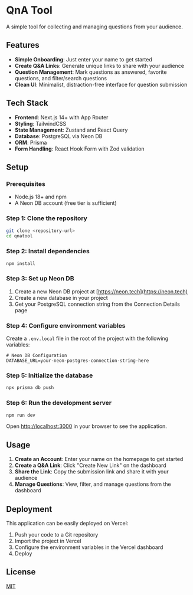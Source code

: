 # QnA Tool

A simple tool for collecting and managing questions from your audience.

## Features

- **Simple Onboarding**: Just enter your name to get started
- **Create Q&A Links**: Generate unique links to share with your audience
- **Question Management**: Mark questions as answered, favorite questions, and filter/search questions
- **Clean UI**: Minimalist, distraction-free interface for question submission

## Tech Stack

- **Frontend**: Next.js 14+ with App Router
- **Styling**: TailwindCSS
- **State Management**: Zustand and React Query
- **Database**: PostgreSQL via Neon DB
- **ORM**: Prisma
- **Form Handling**: React Hook Form with Zod validation

## Setup

### Prerequisites

- Node.js 18+ and npm
- A Neon DB account (free tier is sufficient)

### Step 1: Clone the repository

```bash
git clone <repository-url>
cd qnatool
```

### Step 2: Install dependencies

```bash
npm install
```

### Step 3: Set up Neon DB

1. Create a new Neon DB project at [https://neon.tech](https://neon.tech)
2. Create a new database in your project
3. Get your PostgreSQL connection string from the Connection Details page

### Step 4: Configure environment variables

Create a `.env.local` file in the root of the project with the following variables:

```
# Neon DB Configuration
DATABASE_URL=your-neon-postgres-connection-string-here
```

### Step 5: Initialize the database

```bash
npx prisma db push
```

### Step 6: Run the development server

```bash
npm run dev
```

Open [http://localhost:3000](http://localhost:3000) in your browser to see the application.

## Usage

1. **Create an Account**: Enter your name on the homepage to get started
2. **Create a Q&A Link**: Click "Create New Link" on the dashboard
3. **Share the Link**: Copy the submission link and share it with your audience
4. **Manage Questions**: View, filter, and manage questions from the dashboard

## Deployment

This application can be easily deployed on Vercel:

1. Push your code to a Git repository
2. Import the project in Vercel
3. Configure the environment variables in the Vercel dashboard
4. Deploy

## License

[MIT](LICENSE)
